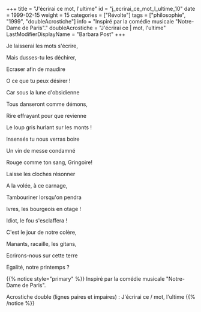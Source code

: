 +++
title = "J'écrirai ce mot, l'ultime"
id = "j_ecrirai_ce_mot_l_ultime_10"
date = 1999-02-15
weight = 15
categories = ["Révolte"]
tags = ["philosophie", "1999", "doubleAcrostiche"]
info = "Inspiré par la comédie musicale \"Notre-Dame de Paris\"."
doubleAcrostiche = "J'écrirai ce | mot, l'ultime"
LastModifierDisplayName = "Barbara Post"
+++

Je laisserai les mots s'écrire,

Mais dusses-tu les déchirer,

Ecraser afin de maudire

O ce que tu peux désirer !

Car sous la lune d'obsidienne

Tous danseront comme démons,

Rire effrayant pour que revienne

Le loup gris hurlant sur les monts !

Insensés tu nous verras boire

Un vin de messe condamné

Rouge comme ton sang, Gringoire!

Laisse les cloches résonner

A la volée, à ce carnage,

Tambouriner lorsqu'on pendra

Ivres, les bourgeois en otage !

Idiot, le fou s'esclaffera !

C'est le jour de notre colère,

Manants, racaille, les gitans,

Ecrirons-nous sur cette terre

Egalité, notre printemps ?

{{% notice style="primary" %}}
Inspiré par la comédie musicale \"Notre-Dame de Paris\".

Acrostiche double (lignes paires et impaires) : J'écrirai ce / mot, l'ultime
{{% /notice %}}
